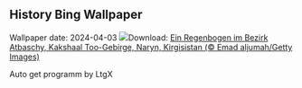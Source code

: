 ## History Bing Wallpaper
Wallpaper date: 2024-04-03
![](https://www.bing.com/th?id=OHR.KyrgyzstanRainbow_DE-DE6804066855_UHD.jpg&w=1000)Download: [Ein Regenbogen im Bezirk Atbaschy, Kakshaal Too-Gebirge, Naryn, Kirgisistan (© Emad aljumah/Getty Images)](https://www.bing.com/th?id=OHR.KyrgyzstanRainbow_DE-DE6804066855_UHD.jpg)

Auto get programm by LtgX
